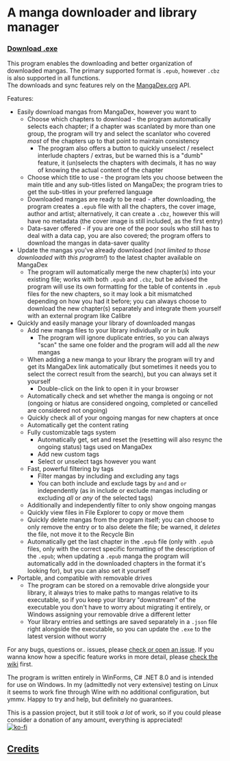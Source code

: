 # A manga downloader and library manager
### [Download .exe](https://github.com/ErisLoona/Manga-Library-Manager/releases)  
This program enables the downloading and better organization of downloaded mangas. The primary supported format is `.epub`, however `.cbz` is also supported in all functions.  
The downloads and sync features rely on the [MangaDex.org](https://mangadex.org/) API.  

Features:  

- Easily download mangas from MangaDex, however you want to  
	- Choose which chapters to download - the program automatically selects each chapter; if a chapter was scanlated by more than one group, the program will try and select the scanlator who covered *most* of the chapters up to that point to maintain consistency  
		- The program also offers a button to quickly unselect / reselect interlude chapters / extras, but be warned this is a "dumb" feature, it (un)selects the chapters with decimals, it has no way of knowing the actual content of the chapter  
	- Choose which title to use - the program lets you choose between the main title and any sub-titles listed on MangaDex; the program tries to get the sub-titles in your preferred language  
	- Downloaded mangas are ready to be read - after downloading, the program creates a `.epub` file with all the chapters, the cover image, author and artist; alternatively, it can create a `.cbz`, however this will have no metadata (the cover image is still included, as the first entry)  
	- Data-saver offered - if you are one of the poor souls who still has to deal with a data cap, you are also covered; the program offers to download the mangas in data-saver quality  
- Update the mangas you've already downloaded (*not limited to those downloaded with this program!*) to the latest chapter available on MangaDex  
	- The program will automatically merge the new chapter(s) into your existing file; works with both `.epub` and `.cbz`, but be advised the program will use its own formatting for the table of contents in `.epub` files for the new chapters, so it may look a bit mismatched depending on how you had it before; you can always choose to download the new chapter(s) separately and integrate them yourself with an external program like Calibre  
- Quickly and easily manage your library of downloaded mangas  
	- Add new manga files to your library individually or in bulk  
		- The program will ignore duplicate entries, so you can always "scan" the same one folder and the program will add all the *new* mangas  
	- When adding a new manga to your library the program will try and get its MangaDex link automatically (but sometimes it needs you to select the correct result from the search), but you can always set it yourself  
		- Double-click on the link to open it in your browser  
	- Automatically check and set whether the manga is ongoing or not (ongoing or hiatus are considered ongoing, completed or cancelled are considered not ongoing)  
	- Quickly check all of your ongoing mangas for new chapters at once  
	- Automatically get the content rating  
	- Fully customizable tags system  
		- Automatically get, set and reset the (resetting will also resync the ongoing status) tags used on MangaDex  
		- Add new custom tags  
		- Select or unselect tags however you want  
	- Fast, powerful filtering by tags  
		- Filter mangas by including and excluding any tags  
		- You can both include and exclude tags by `and` and `or` independently (as in include or exclude mangas including or excluding *all* or *any* of the selected tags)  
	- Additionally and independently filter to only show ongoing mangas  
	- Quickly view files in File Explorer to copy or move them  
	- Quickly delete mangas from the program itself; you can choose to only remove the entry or to also delete the file; be warned, it *deletes* the file, not move it to the Recycle Bin  
	- Automatically get the last chapter in the `.epub` file (only with `.epub` files, only with the correct specific formatting of the description of the `.epub`; when updating a `.epub` manga the program will automatically add in the downloaded chapters in the format it's looking for), but you can also set it yourself  
- Portable, and compatible with removable drives  
	- The program can be stored on a removable drive alongside your library, it always tries to make paths to mangas relative to its executable, so if you keep your library "downstream" of the executable you don't have to worry about migrating it entirely, or Windows assigning your removable drive a different letter  
	- Your library entries and settings are saved separately in a `.json` file right alongside the executable, so you can update the `.exe` to the latest version without worry  

For any bugs, questions or.. issues, please [check or open an issue](https://github.com/ErisLoona/Manga-Library-Manager/issues). If you wanna know how a specific feature works in more detail, please [check the wiki](https://github.com/ErisLoona/Manga-Library-Manager/wiki) first.  

The program is written entirely in WinForms, C# .NET 8.0 and is intended for use on Windows. In my (admittedly not very extensive) testing on Linux it seems to work fine through Wine with no additional configuration, but ymmv. Happy to try and help, but definitely no guarantees.  

This is a passion project, but it still took *a lot* of work, so if you could please consider a donation of any amount, everything is appreciated!  
[![ko-fi](https://ko-fi.com/img/githubbutton_sm.svg)](https://ko-fi.com/N4N0OTIEV)  

## [Credits](https://github.com/ErisLoona/Manga-Library-Manager/wiki/Credits)
